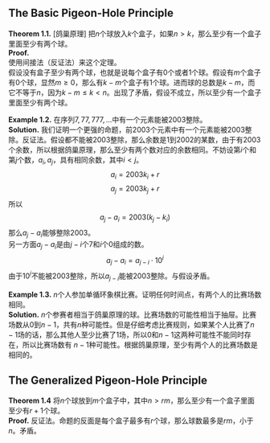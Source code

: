 ## The Basic Pigeon-Hole Principle
**Theorem 1.1.** [鸽巢原理] 把$n$个球放入$k$个盒子，如果$n>k$，那么至少有一个盒子里面至少有两个球。  
**Proof.**  
使用间接法（反证法）来这个定理。  
假设没有盒子至少有两个球，也就是说每个盒子有0个或者1个球。假设有$m$个盒子有0个球，显然$m\geq 0$，那么有$k-m$个盒子有1个球。进而球的总数是$k-m$，而它不等于$n$，因为$k-m\leq k<n$。出现了矛盾，假设不成立，所以至少有一个盒子里面至少有两个球。

**Example 1.2.** 在序列$7,77,777,\ldots$中有一个元素能被2003整除。  
**Solution.** 我们证明一个更强的命题，前2003个元素中有一个元素能被2003整除。反证法。假设都不能被2003整除，那么余数是1到2002的某数，由于有2003个余数，所以根据鸽巢原理，那么至少有两个数对应的余数相同。不妨设第$i$个和第$j$个数，$a_i,a_j$，具有相同余数，其中$i<j$。  
$$a_i=2003k_i+r$$
$$a_j=2003k_j+r$$
所以
$$a_j-a_i=2003(k_j-k_i)$$
那么$a_j-a_i$能够整除2003。  
另一方面$a_j-a_i$是由$j-i$个7和$i$个0组成的数。
$$a_j-a_i=a_{j-i}\cdot 10^i$$
由于$10^i$不能被2003整除，所以$a_{j-i}$能被2003整除。与假设矛盾。

**Example 1.3.** $n$个人参加单循环象棋比赛。证明任何时间点，有两个人的比赛场数相同。  
**Solution.** $n$个参赛者相当于鸽巢原理的球。比赛场数的可能性相当于抽屉。比赛场数从$0$到$n-1$，共有$n$种可能性。但是仔细考虑比赛规则，如果某个人比赛了$n-1$场的话，那么其他人至少比赛了1场，所以$0$和$n-1$这两种可能性不能同时存在，所以比赛场数有
$n-1$种可能性。根据鸽巢原理，至少有两个人的比赛场数是相同的。

## The Generalized Pigeon-Hole Principle
**Theorem 1.4** 将$n$个球放到$m$个盒子中，其中$n>rm$，那么至少有一个盒子里面至少有$r+1$个球。  
**Proof.** 反证法。命题的反面是每个盒子最多有$r$个球，那么球数最多是$rm$，小于$n$。矛盾。

